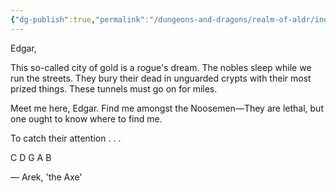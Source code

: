 ```yaml
---
{"dg-publish":true,"permalink":"/dungeons-and-dragons/realm-of-aldr/index/documents/letter-to-edgar/"}
---
```


Edgar,

This so-called city of gold is a rogue's dream. The nobles sleep while we run the streets. They bury their dead in unguarded crypts with their most prized things. These tunnels must go on for miles.

Meet me here, Edgar. Find me amongst the Noosemen—They are lethal, but one ought to know where to find me.

To catch their attention . . .

C
D
G
A
B

— Arek, 'the Axe'